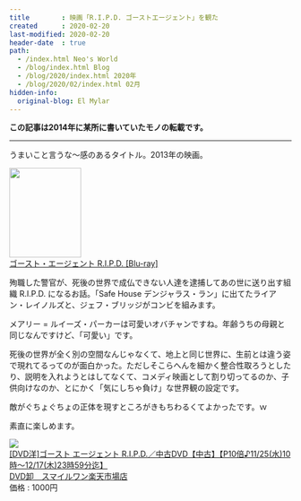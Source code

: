 ```yaml
---
title        : 映画「R.I.P.D. ゴーストエージェント」を観た
created      : 2020-02-20
last-modified: 2020-02-20
header-date  : true
path:
  - /index.html Neo's World
  - /blog/index.html Blog
  - /blog/2020/index.html 2020年
  - /blog/2020/02/index.html 02月
hidden-info:
  original-blog: El Mylar
---
```


__この記事は2014年に某所に書いていたモノの転載です。__

---

うまいこと言うな～感のあるタイトル。2013年の映画。

<div class="ad-amazon">
  <div class="ad-amazon-image">
    <a href="https://www.amazon.co.jp/dp/B00MOD2O8C?tag=neos21-22&amp;linkCode=osi&amp;th=1&amp;psc=1">
      <img src="https://m.media-amazon.com/images/I/61jDhjviL-L._SL160_.jpg" width="128" height="160">
    </a>
  </div>
  <div class="ad-amazon-info">
    <div class="ad-amazon-title">
      <a href="https://www.amazon.co.jp/dp/B00MOD2O8C?tag=neos21-22&amp;linkCode=osi&amp;th=1&amp;psc=1">ゴースト・エージェント R.I.P.D. [Blu-ray]</a>
    </div>
  </div>
</div>

殉職した警官が、死後の世界で成仏できない人達を逮捕してあの世に送り出す組織 R.I.P.D. になるお話。「Safe House デンジャラス・ラン」に出てたライアン・レイノルズと、ジェフ・ブリッジがコンビを組みます。

メアリー = ルイーズ・パーカーは可愛いオバチャンですね。年齢うちの母親と同じなんですけど、「可愛い」です。

死後の世界が全く別の空間なんじゃなくて、地上と同じ世界に、生前とは違う姿で現れてるってのが面白かった。ただしそこらへんを細かく整合性取ろうとしたり、説明を入れようとはしてなくて、コメディ映画として割り切ってるのか、子供向けなのか、とにかく「気にしちゃ負け」な世界観の設定です。

敵がぐちょぐちょの正体を現すところがきもちわるくてよかったです。ｗ

素直に楽しめます。

<div class="ad-rakuten">
  <div class="ad-rakuten-image">
    <a href="https://hb.afl.rakuten.co.jp/hgc/g00rgtr2.waxyc2b6.g00rgtr2.waxyd7ec/?pc=https%3A%2F%2Fitem.rakuten.co.jp%2Fsmileone-dvd%2F10227596%2F&amp;m=http%3A%2F%2Fm.rakuten.co.jp%2Fsmileone-dvd%2Fi%2F10227596%2F">
      <img src="https://thumbnail.image.rakuten.co.jp/@0_mall/smileone-dvd/cabinet/no/no_gnbr2557.jpg?_ex=128x128">
    </a>
  </div>
  <div class="ad-rakuten-info">
    <div class="ad-rakuten-title">
      <a href="https://hb.afl.rakuten.co.jp/hgc/g00rgtr2.waxyc2b6.g00rgtr2.waxyd7ec/?pc=https%3A%2F%2Fitem.rakuten.co.jp%2Fsmileone-dvd%2F10227596%2F&amp;m=http%3A%2F%2Fm.rakuten.co.jp%2Fsmileone-dvd%2Fi%2F10227596%2F">[DVD洋]ゴースト エージェント R.I.P.D.／中古DVD【中古】【P10倍♪11/25(水)10時〜12/17(木)23時59分迄】</a>
    </div>
    <div class="ad-rakuten-shop">
      <a href="https://hb.afl.rakuten.co.jp/hgc/g00rgtr2.waxyc2b6.g00rgtr2.waxyd7ec/?pc=https%3A%2F%2Fwww.rakuten.co.jp%2Fsmileone-dvd%2F&amp;m=http%3A%2F%2Fm.rakuten.co.jp%2Fsmileone-dvd%2F">DVD卸　スマイルワン楽天市場店</a>
    </div>
    <div class="ad-rakuten-price">価格 : 1000円</div>
  </div>
</div>

